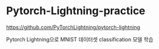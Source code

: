 # Pytorch-Lightning-practice
https://github.com/PyTorchLightning/pytorch-lightning

Pytorch Lightning으로 MNIST 데이터셋 classification 모델 학습
